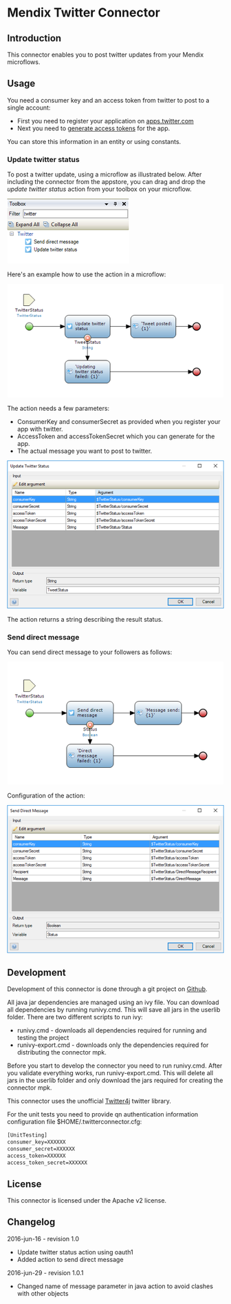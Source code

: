 # Mendix Twitter Connector

## Introduction

This connector enables you to post twitter updates from your Mendix microflows.

## Usage

You need a consumer key and an access token from twitter to post to a
single account:
* First you need to register your application on [apps.twitter.com][4]
* Next you need to [generate access tokens][3] for the app.

You can store this information in an entity or using constants.

### Update twitter status

To post a twitter update, using a microflow as illustrated below. After
including the connector from the appstore, you can drag and drop the
*update twitter status* action from your toolbox on your microflow.

![Twitter action in Mendix toolbox][9]

Here's an example how to use the action in a microflow:

![Post Tweet from microflow][1]

The action needs a few parameters:
* ConsumerKey and consumerSecret as provided when you register your app with twitter.
* AccessToken and accessTokenSecret which you can generate for the app.
* The actual message you want to post to twitter.

![Configure tweet action][2]

The action returns a string describing the result status.

### Send direct message

You can send direct message to your followers as follows:

![Send direct message from microflow][7]

Configuration of the action:

![Configure direct message action][8]

## Development

Development of this connector is done through a git project on [Github][10].

All java jar dependencies are managed using an ivy file. You can download all
dependencies by running runivy.cmd. This will save all jars in the userlib folder. There are two different
scripts to run ivy:
* runivy.cmd - downloads all dependencies required for running and testing the project
* runivy-export.cmd - downloads only the dependencies required for distributing the connector mpk.

Before you start to develop the connector you need to run runivy.cmd. After you validate everything works, run runivy-export.cmd.
This will delete all jars in the userlib folder and only download the jars required for creating the connector mpk.

This connector uses the unofficial [Twitter4j][6] twitter library.

For the unit tests you need to provide qn authentication information configuration file $HOME/.twitterconnector.cfg:

    [UnitTesting]
    consumer_key=XXXXXX
    consumer_secret=XXXXXX
    access_token=XXXXXX
    access_token_secret=XXXXXX

## License

This connector is licensed under the Apache v2 license.

## Changelog

2016-jun-16 - revision 1.0

* Update twitter status action using oauth1
* Added action to send direct message

2016-jun-29 - revision 1.0.1

* Changed name of message parameter in java action to avoid clashes with other objects

  [1]: docs/images/post_tweet_mf.png
  [2]: docs/images/configure_post_tweet.png
  [3]: https://dev.twitter.com/oauth/overview/application-owner-access-tokens
  [4]: https://apps.twitter.com/
  [5]: https://dev.twitter.com/oauth/overview/introduction
  [6]: http://twitter4j.org/en/index.html
  [7]: docs/images/send_direct_message.png
  [8]: docs/images/configure_direct_message.png
  [9]: docs/images/twitter_toolbox.png
  [10]: https://github.com/ako/TwitterConnector